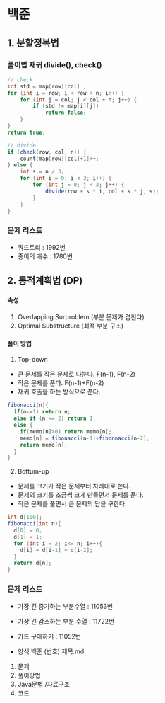 # 백준


## 1. 분할정복법 
### 풀이법 재귀 divide(), check() 
```java
// check
int std = map[row][col] ;
for (int i = row; i < row + n; i++) {
    for (int j = col; j < col + n; j++) {
        if (std != map[i][j])
            return false;
    }
}
return true;
```
```java
// divide
if (check(row, col, n)) {
    count[map[row][col]+1]++;
} else {
    int s = n / 3;
    for (int i = 0; i < 3; i++) {
        for (int j = 0; j < 3; j++) {
            divide(row + s * i, col + s * j, s);
        }
    }
}
```
### 문제 리스트 
* 쿼드트리 : 1992번
* 종이의 개수 : 1780번

## 2. 동적계획법 (DP)
#### 속성 
1. Overlapping Surproblem (부분 문제가 겹친다) 
2. Optimal Substructure (최적 부분 구조)

#### 풀이 방법 
1. Top-down 
- 큰 문제를 작은 문제로 나눈다. F(n-1), F(n-2)
- 작은 문제를 푼다. F(n-1)+F(n-2)
- 재귀 호출을 하는 방식으로 푼다. 
```java
fibonacci(n){
  if(n<=1) return n;
  else if (n <= 2) return 1;
  else {
    if(memo[n]>0) return memo[n[;
    memo[n] = fibonacci(n-1)+fibonnacci(n-2);
    return memo[n];
  }
}
```

2. Bottum-up
- 문제를 크기가 작은 문제부터 차례대로 쓴다. 
- 문제의 크기를 조금씩 크게 만들면서 문제를 푼다. 
- 작은 문제를 풀면서 큰 문제의 답을 구한다.
```java
int d[100];
fibonacci(int n){
  d[0] = 0;
  d[1] = 1;
  for (int i = 2; i<= n; i++){
    d[i] = d[i-1] + d[i-2];
  }
  return d[n];
}
```
### 문제 리스트 

* 가장 긴 증가하는 부분수열 : 11053번 
* 가장 긴 감소하는 부분 수열 : 11722번
* 카드 구매하기 : 11052번



* 양식 
백준 (번호) 제목.md 
1. 문제 
2. 풀이방법 
3. Java문법 /자료구조
4. 코드

